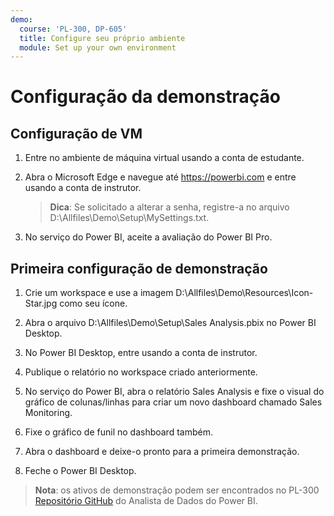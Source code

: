 ```yaml
---
demo:
  course: 'PL-300, DP-605'
  title: Configure seu próprio ambiente
  module: Set up your own environment
---
```



# Configuração da demonstração

## Configuração de VM

1. Entre no ambiente de máquina virtual usando a conta de estudante.

1. Abra o Microsoft Edge e navegue até <https://powerbi.com> e entre usando a conta de instrutor.
    > **Dica**: Se solicitado a alterar a senha, registre-a no arquivo D:\Allfiles\Demo\Setup\MySettings.txt.

1. No serviço do Power BI, aceite a avaliação do Power BI Pro.

## Primeira configuração de demonstração

1. Crie um workspace e use a imagem D:\Allfiles\Demo\Resources\Icon-Star.jpg como seu ícone.

1. Abra o arquivo D:\Allfiles\Demo\Setup\Sales Analysis.pbix no Power BI Desktop.

1. No Power BI Desktop, entre usando a conta de instrutor.

1. Publique o relatório no workspace criado anteriormente.

1. No serviço do Power BI, abra o relatório Sales Analysis e fixe o visual do gráfico de colunas/linhas para criar um novo dashboard chamado Sales Monitoring.

1. Fixe o gráfico de funil no dashboard também.

1. Abra o dashboard e deixe-o pronto para a primeira demonstração.

1. Feche o Power BI Desktop.

> **Nota**: os ativos de demonstração podem ser encontrados no PL-300 [Repositório GitHub](https://github.com/MicrosoftLearning/PL-300-Microsoft-Power-BI-Data-Analyst/tree/Main/Allfiles/Demo) do Analista de Dados do Power BI.
